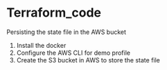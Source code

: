 # Terraform_code

Persisting the state file in the AWS bucket

1. Install the docker
2. Configure the AWS CLI for demo profile
3. Create the S3 bucket in AWS to store the state file
